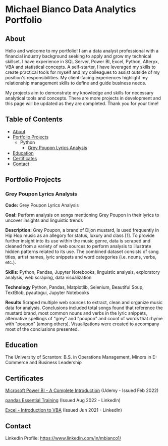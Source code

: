 # Michael Bianco Data Analytics Portfolio
## About
Hello and welcome to my portfolio! I am a data analyst professional with a financial industry background seeking to apply and grow my technical skillset. I have experience in SQL Server, Power BI, Excel, Python, Alteryx, VBA and statistical concepts. A self-starter, I have leveraged my skills to create practical tools for myself and my colleagues to assist outside of my position's responsibilities. My client-facing experiences highlight my relationship management skills to define and guide business needs.
	
My projects aim to demonstrate my knowledge and skills for necessary analytical tools and concepts. There are more projects in development and this page will be updated as they are completed. Thank you for your time!
## Table of Contents
* [About](https://github.com/Michael-Bianco-Portfolio/Data-Analytics-Portfolio/tree/main?tab=readme-ov-file#about)
* [Portfolio Projects](https://github.com/Michael-Bianco-Portfolio/Data-Analytics-Portfolio/tree/main?tab=readme-ov-file#portfolio-projects)
    * Python
        * [Grey Poupon Lyrics Analysis](https://github.com/Michael-Bianco-Portfolio/Data-Analytics-Portfolio/tree/main?tab=readme-ov-file#grey-poupon-lyrics-analysis)
 * [Education](https://github.com/Michael-Bianco-Portfolio/Data-Analytics-Portfolio/tree/main?tab=readme-ov-file#education)
 * [Certificates](https://github.com/Michael-Bianco-Portfolio/Data-Analytics-Portfolio/tree/main?tab=readme-ov-file#certificates)
 * [Contact](https://github.com/Michael-Bianco-Portfolio/Data-Analytics-Portfolio/tree/main?tab=readme-ov-file#contact)
## Portfolio Projects
### Grey Poupon Lyrics Analysis
**Code:** Grey Poupon Lyrics Analysis

**Goal:** Perform analysis on songs mentioning Grey Poupon in their lyrics to uncover insights and linguistic trends

**Description:** Grey Poupon, a brand of Dijon mustard, is used frequently in Hip Hop music as an allegory for status, luxury and class [1]. To provide further insight into its use within the music genre, data is scraped and cleaned from a variety of web sources to perform analysis to illustrate hidden patterns related to its use. The combined dataset consists of song titles, artist names, lyric snippets and word categories (i.e. nouns, verbs, etc.).

**Skills:** Python, Pandas, Jupyter Notebooks, linguistic analysis, exploratory analysis, web scraping, data visualization

**Technology** Python, Pandas, Matplotlib, Selenium, Beautiful Soup, TextBlob, pyautogui, Jupyter Notebooks

**Results** Scraped multiple web sources to extract, clean and organize music data for analysis. Conclusions included total songs found that reference the mustard brand, most common nouns and verbs in the lyric snippets, alternative spellings of "grey" and "poupon" and count of words that rhyme with "poupon" (among others). Visualizations were created to accompany most of the conclusions presented.
## Education
The University of Scranton: B.S. in Operations Management, Minors in E-Commerce and Business Leadership
## Certificates
[Microsoft Power BI - A Complete Introduction](https://www.udemy.com/certificate/UC-cb8ee79f-abdb-4790-b678-e8b646ed324f/) (Udemy - Issued Feb 2022)

[pandas Essential Training](https://www.linkedin.com/learning/certificates/42160b4137a91c6f0ce2331b576adfef9394f2a6414c5ed02d76183974ea0813) (Issued Aug 2022 - LinkedIn)

[Excel - Introduction to VBA](https://www.linkedin.com/learning/certificates/448a1a3fb4fc11b4aee66d519f9fbc10ff92c09bb60abfdd5e23ecbfaaaf2be1) (Issued Jun 2021 - LinkedIn)
## Contact
LinkedIn Profile: https://www.linkedin.com/in/mbianco1/
